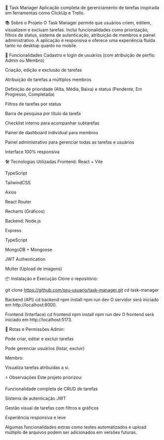 🚀 Task Manager
Aplicação completa de gerenciamento de tarefas inspirada em ferramentas como ClickUp e Trello.

📚 Sobre o Projeto
O Task Manager permite que usuários criem, editem, visualizem e excluam tarefas.
Inclui funcionalidades como priorização, filtros de status, sistema de autenticação, atribuição de membros e painel administrativo.
A aplicação é responsiva e oferece uma experiência fluida tanto no desktop quanto no mobile.

🎯 Funcionalidades
Cadastro e login de usuários (com atribuição de perfis: Admin ou Membro)

Criação, edição e exclusão de tarefas

Atribuição de tarefas a múltiplos membros

Definição de prioridade (Alta, Média, Baixa) e status (Pendente, Em Progresso, Completada)

Filtros de tarefas por status

Barra de pesquisa por título da tarefa

Checklist interno para acompanhar subtarefas

Painel de dashboard individual para membros

Painel administrativo para gerenciar todas as tarefas e usuários

Interface 100% responsiva

🛠️ Tecnologias Utilizadas
Frontend:
React + Vite

TypeScript

TailwindCSS

Axios

React Router

Recharts (Gráficos)

Backend:
Node.js

Express

TypeScript

MongoDB + Mongoose

JWT Authentication

Multer (Upload de imagens)

📦 Instalação e Execução
Clone o repositório:

git clone https://github.com/seu-usuario/task-manager.git
cd task-manager

Backend (API)
cd backend
npm install
npm run dev
O servidor será iniciado em http://localhost:8000.

Frontend (Interface)
cd frontend
npm install
npm run dev
O frontend será iniciado em http://localhost:5173.

🔐 Rotas e Permissões
Admin:

Pode criar, editar e excluir tarefas

Pode gerenciar usuários (listar, excluir)

Membro:

Visualiza tarefas atribuídas a si.

⚡ Observações
Este projeto priorizou:

Funcionalidade completa de CRUD de tarefas

Sistema de autenticação JWT

Gestão visual de tarefas com filtros e gráficos

Experiência responsiva e leve

Algumas funcionalidades extras como testes automatizados e upload múltiplo de arquivos podem ser adicionados em versões futuras.



